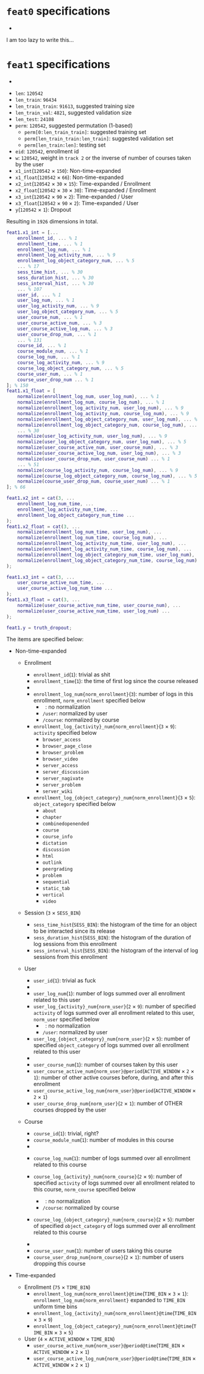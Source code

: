 # `feat0` specifications
-
I am too lazy to write this...

# `feat1` specifications
-

* `len`: `120542`
* `len_train`: `96434`
* `len_train_train`: `91613`, suggested training size
* `len_train_val`: `4821`, suggested validation size
* `len_test`: `24108`
* `perm`: `120542`, suggested permutation (1-based)
    * `perm[0:len_train_train]`: suggested training set
    * `perm[len_train_train:len_train]`: suggested validation set
    * `perm[len_train:len]`: testing set
* `eid`: `120542`, enrollment id
* `w`: `120542`, weight in `track 2` or the inverse of number of courses taken by the user
* `x1_int`(`120542` × `150`): Non-time-expanded
* `x1_float`(`120542` × `66`): Non-time-expanded
* `x2_int`(`120542` × `30` × `15`): Time-expanded / Enrollment
* `x2_float`(`120542` × `30` × `30`): Time-expanded / Enrollment
* `x3_int`(`120542` × `90` × `2`): Time-expanded / User
* `x3_float`(`120542` × `90` × `2`): Time-expanded / User
* `y`(`120542` × `1`): Dropout

Resulting in `1926` dimensions in total.

```Matlab
feat1.x1_int = [...
    enrollment_id, ... % 1
    enrollment_time, ... % 1
    enrollment_log_num, ... % 1
    enrollment_log_activity_num, ... % 9
    enrollment_log_object_category_num, ... % 5
    ... % 17
    sess_time_hist, ... % 30
    sess_duration_hist, ... % 30
    sess_interval_hist, ... % 30
    ... % 107
    user_id, ... % 1
    user_log_num, ... % 1
    user_log_activity_num, ... % 9
    user_log_object_category_num, ... % 5
    user_course_num, ... % 1
    user_course_active_num, ... % 3
    user_course_active_log_num, ... % 3
    user_course_drop_num, ... % 1
    ... % 131
    course_id, ... % 1
    course_module_num, ... % 1
    course_log_num, ... % 1
    course_log_activity_num, ... % 9
    course_log_object_category_num, ... % 5
    course_user_num, ... % 1
    course_user_drop_num ... % 1
]; % 150
feat1.x1_float = [
    normalize(enrollment_log_num, user_log_num), ... % 1
    normalize(enrollment_log_num, course_log_num), ... % 1
    normalize(enrollment_log_activity_num, user_log_num), ... % 9
    normalize(enrollment_log_activity_num, course_log_num), ... % 9
    normalize(enrollment_log_object_category_num, user_log_num), ... % 5
    normalize(enrollment_log_object_category_num, course_log_num), ... % 5
    ... % 30
    normalize(user_log_activity_num, user_log_num), ... % 9
    normalize(user_log_object_category_num, user_log_num), ... % 5
    normalize(user_course_active_num, user_course_num), ... % 3
    normalize(user_course_active_log_num, user_log_num), ... % 3
    normalize(user_course_drop_num, user_course_num) ... % 1
    ... % 51
    normalize(course_log_activity_num, course_log_num), ... % 9
    normalize(course_log_object_category_num, course_log_num), ... % 5
    normalize(course_user_drop_num, course_user_num) ... % 1
]; % 66

feat1.x2_int = cat(3, ...
    enrollment_log_num_time, ...
    enrollment_log_activity_num_time, ...
    enrollment_log_object_category_num_time ...
);
feat1.x2_float = cat(3, ...
    normalize(enrollment_log_num_time, user_log_num), ...
    normalize(enrollment_log_num_time, course_log_num), ...
    normalize(enrollment_log_activity_num_time, user_log_num), ...
    normalize(enrollment_log_activity_num_time, course_log_num), ...
    normalize(enrollment_log_object_category_num_time, user_log_num), ...
    normalize(enrollment_log_object_category_num_time, course_log_num) ...
);

feat1.x3_int = cat(3, ...
    user_course_active_num_time, ...
    user_course_active_log_num_time ...
);
feat1.x3_float = cat(3, ...
    normalize(user_course_active_num_time, user_course_num), ...
    normalize(user_course_active_num_time, user_log_num) ...
);

feat1.y = truth_dropout;
```

The items are specified below:

* Non-time-expanded
    * Enrollment 
        * `enrollment_id`(`1`): trivial as shit
        * `enrollment_time`(`1`): the time of first log since the course released

        -
        * `enrollment_log_num{norm_enrollment}`(`3`): number of logs in this enrollment, `norm_enrollment` specified below
            * ` `: no normalization
            * `/user`: normalized by user
            * `/course`: normalized by course
        * `enrollment_log_{activity}_num{norm_enrollment}`(`3` × `9`): `activity` specified below
            * `browser_access`
            * `browser_page_close`
            * `browser_problem`
            * `browser_video`
            * `server_access`
            * `server_discussion`
            * `server_nagivate`
            * `server_problem`
            * `server_wiki`
        * `enrollment_log_{object_category}_num{norm_enrollment}`(`3` × `5`): `object_category` specified below
            * `about`
            * `chapter`
            * `combinedopenended`
            * `course`
            * `course_info`
            * `dictation`
            * `discussion`
            * `html`
            * `outlink`
            * `peergrading`
            * `problem`
            * `sequential`
            * `static_tab`
            * `vertical`
            * `video`
    * Session (`3` × `SESS_BIN`)
        * `sess_time_hist`(`SESS_BIN`): the histogram of the time for an object to be interacted since its release
        * `sess_duration_hist`(`SESS_BIN`): the histogram of the duration of log sessions from this enrollment
        * `sess_interval_hist`(`SESS_BIN`): the histogram of the interval of log sessions from this enrollment

    * User 
        * `user_id`(`1`): trivial as fuck

        -
        * `user_log_num`(`1`): number of logs summed over all enrollment related to this user
        * `user_log_{activity}_num{norm_user}`(`2` × `9`): number of specified `activity` of logs summed over all enrollment related to this user, `norm_user` specified below
            * ` `: no normalization
            * `/user`: normalized by user
        * `user_log_{object_category}_num{norm_user}`(`2` × `5`): number of specified `object_category` of logs summed over all enrollment related to this user
        
        -
        * `user_course_num`(`1`): number of courses taken by this user
        * `user_course_active_num{norm_user}@period`(`ACTIVE_WINDOW` × `2` × `1`): number of other active courses before, during, and after this enrollment
        * `user_course_active_log_num{norm_user}@period`(`ACTIVE_WINDOW` × `2` × `1`)
        * `user_course_drop_num{norm_user}`(`2` × `1`): number of OTHER courses dropped by the user
    * Course 
        * `course_id`(`1`): trivial, right?
        * `course_module_num`(`1`): number of modules in this course

        -
        * `course_log_num`(`1`): number of logs summed over all enrollment related to this course
        * `course_log_{activity}_num{norm_course}`(`2` × `9`): number of specified `activity` of logs summed over all enrollment related to this course, `norm_course` specified below
            * ` `: no normalization
            * `/course`: normalized by course

        * `course_log_{object_category}_num{norm_course}`(`2` × `5`): number of specified `object_category` of logs summed over all enrollment related to this course

        -
        * `course_user_num`(`1`): number of users taking this course
        * `course_user_drop_num{norm_course}`(`2` × `1`): number of users dropping this course
        
* Time-expanded 
    * Enrollment (`75` × `TIME_BIN`)
        * `enrollment_log_num{norm_enrollment}@time`(`TIME_BIN` × `3` × `1`): `enrollment_log_num{norm_enrollment}` expanded to `TIME_BIN` uniform time bins
        * `enrollment_log_{activity}_num{norm_enrollment}@time`(`TIME_BIN` × `3` × `9`)
        * `enrollment_log_{object_category}_num{norm_enrollment}@time`(`TIME_BIN` × `3` × `5`)
    * User (`4` × `ACTIVE_WINDOW` × `TIME_BIN`)
        * `user_course_active_num{norm_user}@period@time`(`TIME_BIN` × `ACTIVE_WINDOW` × `2` × `1`)
        * `user_course_active_log_num{norm_user}@period@time`(`TIME_BIN` × `ACTIVE_WINDOW` × `2` × `1`)
        